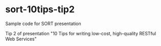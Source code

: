 # sort-10tips-tip2
Sample code for SORT presentation

Tip 2 of presentation "10 Tips for writing low-cost, high-quality RESTful Web Services"
